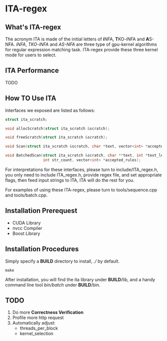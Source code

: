 # ITA-regex

## What's ITA-regex

The acronym ITA is made of the initial letters of **i**NFA, **T**KO-iNFA and **A**S-NFA.
*iNFA*, *TKO-iNFA* and *AS-NFA* are three type of gpu-kernel algorithms for regular expression matching task.
ITA-regex provide these three kernel mode for users to select.

## ITA Performance

TODO

## How TO Use ITA

Interfaces we exposed are listed as follows:

```c++
struct ita_scratch;

void allocScratch(struct ita_scratch &scratch);

void freeScratch(struct ita_scratch &scratch);

void Scan(struct ita_scratch &scratch, char *text, vector<int> *accepted_rules);

void BatchedScan(struct ita_scratch &scratch, char **text, int *text_len,
                 int str_count, vector<int> *accepted_rules);
```

For interpretations for these interfaces, please turn to include/ITA_regex.h, you only need to include ITA_regex.h,
provide regex file, and set appropriate flags, then feed input strings to ITA, ITA will do the rest for you.

For examples of using these ITA-regex, please turn to tools/sequence.cpp and tools/batch.cpp.

## Installation Prerequest

- CUDA Library
- nvcc Compiler
- Boost Library

## Installation Procedures

Simply specify a **BUILD** directory to install, *./* by default.

```
make
```

After installation, you will find the ita library under **BUILD**/lib, and a handy command line tool *bin/batch* under **BUILD**/bin.

## TODO

1. Do more **Correctness Verification**
2. Profile more http request
3. Automatically adjust:
    - threads_per_block
    - kernel_selection